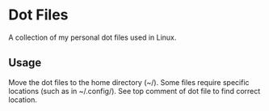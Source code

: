 # Dot Files
A collection of my personal dot files used in Linux.
## Usage
Move the dot files to the home directory (~/).
Some files require specific locations (such as in ~/.config/).
See top comment of dot file to find correct location.
